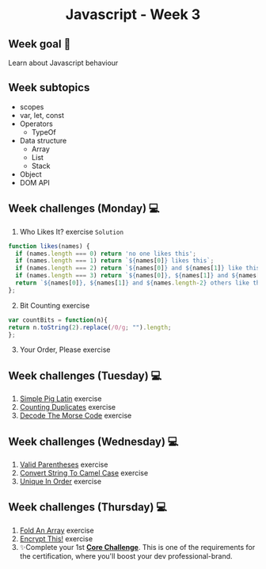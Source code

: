 <h1 align="center">Javascript - Week 3</h1>

## Week goal 🏁

<p>Learn about Javascript behaviour</p>

## Week subtopics

- scopes
- var, let, const
- Operators
  - TypeOf
- Data structure
  - Array
  - List
  - Stack
- Object
- DOM API

## Week challenges (Monday) 💻

1. Who Likes It? exercise
`Solution`
```javascript
function likes(names) {
  if (names.length === 0) return 'no one likes this';
  if (names.length === 1) return `${names[0]} likes this`;
  if (names.length === 2) return `${names[0]} and ${names[1]} like this`;
  if (names.length === 3) return `${names[0]}, ${names[1]} and ${names[2]} like this`;
  return `${names[0]}, ${names[1]} and ${names.length-2} others like this`;
};    
```
2. Bit Counting exercise
```javascript
var countBits = function(n){
return n.toString(2).replace(/0/g; "").length;
};
``` 

3. Your Order, Please exercise


## Week challenges (Tuesday) 💻

1. [Simple Pig Latin](./exercises/e03/desc) exercise
2. [Counting Duplicates](./exercises/e04/desc) exercise
3. [Decode The Morse Code](./exercises/e05/desc) exercise

## Week challenges (Wednesday) 💻

1. [Valid Parentheses](./exercises/e06/desc) exercise
2. [Convert String To Camel Case](./exercises/e07/desc) exercise
3. [Unique In Order](./exercises/e08/desc) exercise

## Week challenges (Thursday) 💻

1. [Fold An Array](./exercises/e09/desc) exercise
2. [Encrypt This!](./exercises/e10/desc) exercise
3. ✨Complete your 1st [**Core Challenge**](https://corecode.notion.site/Mission-Statement-666f515d76084c8e8c996b473b4d6317). This is one of the requirements for the certification, where you'll boost your dev professional-brand.

